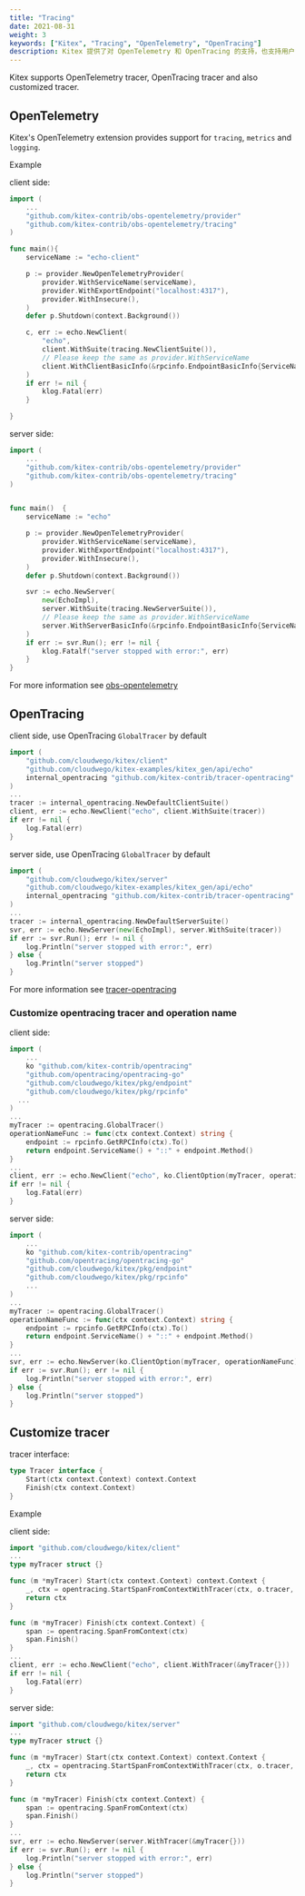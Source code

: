 ```yaml
---
title: "Tracing"
date: 2021-08-31
weight: 3
keywords: ["Kitex", "Tracing", "OpenTelemetry", "OpenTracing"]
description: Kitex 提供了对 OpenTelemetry 和 OpenTracing 的支持，也支持用户自定义链路跟踪。
---
```


Kitex supports OpenTelemetry tracer, OpenTracing tracer and also customized tracer.

## OpenTelemetry

Kitex's OpenTelemetry extension provides support for `tracing`, `metrics` and `logging`.

Example

client side:

```go
import (
    ...
    "github.com/kitex-contrib/obs-opentelemetry/provider"
    "github.com/kitex-contrib/obs-opentelemetry/tracing"
)

func main(){
    serviceName := "echo-client"

    p := provider.NewOpenTelemetryProvider(
        provider.WithServiceName(serviceName),
        provider.WithExportEndpoint("localhost:4317"),
        provider.WithInsecure(),
    )
    defer p.Shutdown(context.Background())

    c, err := echo.NewClient(
        "echo",
        client.WithSuite(tracing.NewClientSuite()),
        // Please keep the same as provider.WithServiceName
        client.WithClientBasicInfo(&rpcinfo.EndpointBasicInfo{ServiceName: serviceName}),
    )
    if err != nil {
        klog.Fatal(err)
    }

}

```

server side:

```go
import (
    ...
    "github.com/kitex-contrib/obs-opentelemetry/provider"
    "github.com/kitex-contrib/obs-opentelemetry/tracing"
)


func main()  {
    serviceName := "echo"

    p := provider.NewOpenTelemetryProvider(
        provider.WithServiceName(serviceName),
        provider.WithExportEndpoint("localhost:4317"),
        provider.WithInsecure(),
    )
    defer p.Shutdown(context.Background())

    svr := echo.NewServer(
        new(EchoImpl),
        server.WithSuite(tracing.NewServerSuite()),
        // Please keep the same as provider.WithServiceName
        server.WithServerBasicInfo(&rpcinfo.EndpointBasicInfo{ServiceName: serviceName}),
    )
    if err := svr.Run(); err != nil {
        klog.Fatalf("server stopped with error:", err)
    }
}
```

For more information see [obs-opentelemetry](https://github.com/kitex-contrib/obs-opentelemetry)


## OpenTracing

client side, use OpenTracing `GlobalTracer` by default

```go
import (
    "github.com/cloudwego/kitex/client"
    "github.com/cloudwego/kitex-examples/kitex_gen/api/echo"
    internal_opentracing "github.com/kitex-contrib/tracer-opentracing"
)
...
tracer := internal_opentracing.NewDefaultClientSuite()
client, err := echo.NewClient("echo", client.WithSuite(tracer))
if err != nil {
	log.Fatal(err)
}
```

server side, use OpenTracing `GlobalTracer` by default

```go
import (
    "github.com/cloudwego/kitex/server"
    "github.com/cloudwego/kitex-examples/kitex_gen/api/echo"
    internal_opentracing "github.com/kitex-contrib/tracer-opentracing"
)
...
tracer := internal_opentracing.NewDefaultServerSuite()
svr, err := echo.NewServer(new(EchoImpl), server.WithSuite(tracer))
if err := svr.Run(); err != nil {
	log.Println("server stopped with error:", err)
} else {
	log.Println("server stopped")
}
```

For more information see [tracer-opentracing](https://github.com/kitex-contrib/tracer-opentracing)


### Customize opentracing tracer and operation name

client side:

```go
import (
	...
	ko "github.com/kitex-contrib/opentracing"
	"github.com/opentracing/opentracing-go"
	"github.com/cloudwego/kitex/pkg/endpoint"
	"github.com/cloudwego/kitex/pkg/rpcinfo"
  ...
)
...
myTracer := opentracing.GlobalTracer()
operationNameFunc := func(ctx context.Context) string {
	endpoint := rpcinfo.GetRPCInfo(ctx).To()
	return endpoint.ServiceName() + "::" + endpoint.Method()
}
...
client, err := echo.NewClient("echo", ko.ClientOption(myTracer, operationNameFunc))
if err != nil {
	log.Fatal(err)
}
```

server side:

```go
import (
	...
	ko "github.com/kitex-contrib/opentracing"
	"github.com/opentracing/opentracing-go"
	"github.com/cloudwego/kitex/pkg/endpoint"
	"github.com/cloudwego/kitex/pkg/rpcinfo"
	...
)
...
myTracer := opentracing.GlobalTracer()
operationNameFunc := func(ctx context.Context) string {
	endpoint := rpcinfo.GetRPCInfo(ctx).To()
	return endpoint.ServiceName() + "::" + endpoint.Method()
}
...
svr, err := echo.NewServer(ko.ClientOption(myTracer, operationNameFunc))
if err := svr.Run(); err != nil {
	log.Println("server stopped with error:", err)
} else {
	log.Println("server stopped")
}
```

## Customize tracer

tracer interface:

```go
type Tracer interface {
	Start(ctx context.Context) context.Context
	Finish(ctx context.Context)
}
```

Example

client side:

```go
import "github.com/cloudwego/kitex/client"
...
type myTracer struct {}

func (m *myTracer) Start(ctx context.Context) context.Context {
	_, ctx = opentracing.StartSpanFromContextWithTracer(ctx, o.tracer, "RPC call")
	return ctx
}

func (m *myTracer) Finish(ctx context.Context) {
	span := opentracing.SpanFromContext(ctx)
	span.Finish()
}
...
client, err := echo.NewClient("echo", client.WithTracer(&myTracer{}))
if err != nil {
	log.Fatal(err)
}
```

server side:

```go
import "github.com/cloudwego/kitex/server"
...
type myTracer struct {}

func (m *myTracer) Start(ctx context.Context) context.Context {
	_, ctx = opentracing.StartSpanFromContextWithTracer(ctx, o.tracer, "RPC handle")
	return ctx
}

func (m *myTracer) Finish(ctx context.Context) {
	span := opentracing.SpanFromContext(ctx)
	span.Finish()
}
...
svr, err := echo.NewServer(server.WithTracer(&myTracer{}))
if err := svr.Run(); err != nil {
	log.Println("server stopped with error:", err)
} else {
	log.Println("server stopped")
}
```
